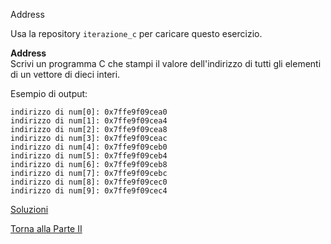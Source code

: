 Address

Usa la repository `iterazione_c` per caricare questo esercizio.

**Address**<br>
Scrivi un programma C che stampi il valore dell'indirizzo di tutti gli elementi
di un vettore di dieci interi.

Esempio di output:

```
indirizzo di num[0]: 0x7ffe9f09cea0
indirizzo di num[1]: 0x7ffe9f09cea4
indirizzo di num[2]: 0x7ffe9f09cea8
indirizzo di num[3]: 0x7ffe9f09ceac
indirizzo di num[4]: 0x7ffe9f09ceb0
indirizzo di num[5]: 0x7ffe9f09ceb4
indirizzo di num[6]: 0x7ffe9f09ceb8
indirizzo di num[7]: 0x7ffe9f09cebc
indirizzo di num[8]: 0x7ffe9f09cec0
indirizzo di num[9]: 0x7ffe9f09cec4
```

<a href="https://github.com/FabioZTessitore/laboratorio/tree/master/esercizi/part-ii/cicli">Soluzioni</a>

<a href="/activities/2">Torna alla Parte II</a>
